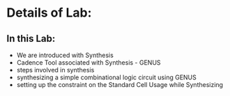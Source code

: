 # Details of Lab:

## In this Lab:

- We are introduced with Synthesis
- Cadence Tool associated with Synthesis - GENUS
- steps involved in synthesis
- synthesizing a simple combinational logic circuit using GENUS 
- setting up the constraint on the Standard Cell Usage while Synthesizing
